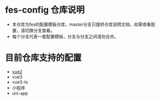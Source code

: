 # fes-config 仓库说明
- 本仓库为fes的配置模板仓库，master分支只提供仓库说明文档，如需查看配置，请切换分支查看。
- 每个分支代表一套配置模板，分支与分支之间请勿合并。
# 目前仓库支持的配置
- [vue2](/eliduty/fes-config/tree/vue2/)
- vue3
- vue3-ts
- 小程序
- uni-app
